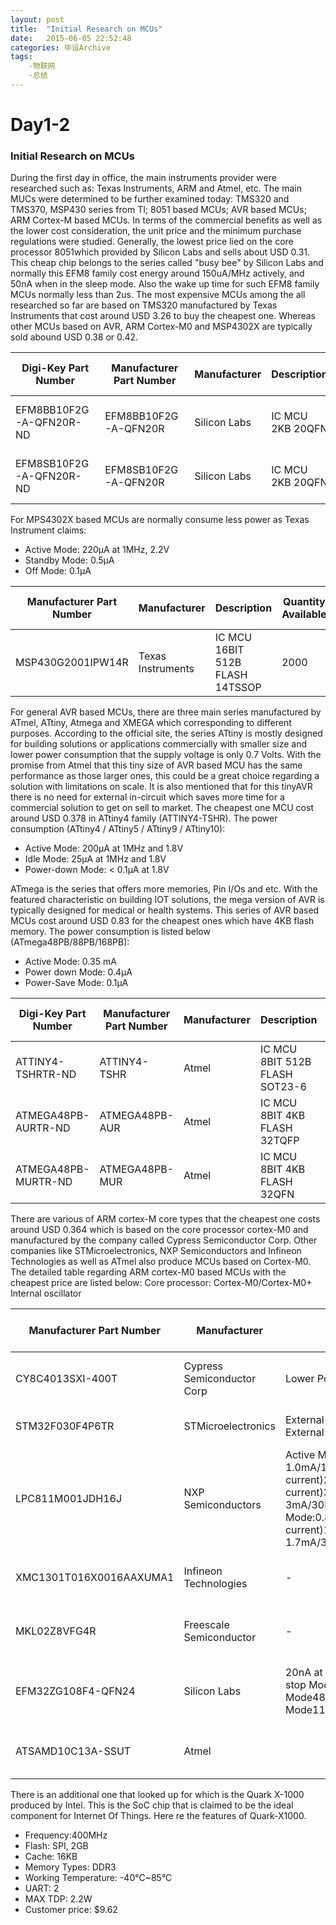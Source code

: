 ```yaml
---
layout: post
title:  "Initial Research on MCUs"
date:   2015-06-05 22:52:48
categories: 毕设Archive
tags:
    -物联网
    -总结
---
```


# Day1-2
### Initial Research on MCUs

During the first day in office, the main instruments provider were researched such as: Texas Instruments, ARM and Atmel, etc. The main MUCs were determined to be further examined today: TMS320 and TMS370, MSP430 series from TI; 8051 based MCUs; AVR based MCUs; ARM Cortex-M based MCUs. In terms of the commercial benefits as well as the lower cost consideration, the unit price and the minimum purchase regulations were studied. Generally, the lowest price lied on the core processor 8051which provided by Silicon Labs and sells about USD 0.31. This cheap chip belongs to the series called "busy bee" by Silicon Labs and normally this EFM8 family cost energy around 150uA/MHz actively, and 50nA when in the sleep mode. Also the wake up time for such EFM8 family MCUs normally less than 2us. The most expensive MCUs among the all researched so far are based on TMS320 manufactured by Texas Instruments that cost around USD 3.26 to buy the cheapest one. Whereas other MCUs based on AVR, ARM Cortex-M0 and MSP4302X are typically sold abound USD 0.38 or 0.42.

| Digi-Key Part Number    | Manufacturer Part Number | Manufacturer | Description      | Quantity Available | Factory Stock | Unit Price (USD) | @ qty | Minimum Quantity | Series     | Core Processor | Core Size | Speed | Connectivity                | Peripherals                           | Number of I/O | Program Memory Size | Program Memory Type | EEPROM Size | RAM Size | Voltage - Supply (Vcc/Vdd) | Data Converters | Oscillator Type | Operating Temperature |
|-------------------------|--------------------------|--------------|------------------|--------------------|---------------|------------------|-------|------------------|------------|----------------|-----------|-------|-----------------------------|---------------------------------------|---------------|---------------------|---------------------|-------------|----------|----------------------------|-----------------|-----------------|-----------------------|
| EFM8BB10F2G-A-QFN20R-ND | EFM8BB10F2G-A-QFN20R     | Silicon Labs | IC MCU 2KB 20QFN | 0                  | 0             | 0.31361          | 0     | 1500             | Busy Bee   | CIP-51 8051    | 8-Bit     | 25MHz | I²C, SMBus, SPI, UART/USART | Brown-out Detect/Reset, POR, PWM, WDT | 16            | 2KB (2K x 8)        | FLASH               | -           | 256 x 8  | 2.2 V ~ 3.6 V              | A/D 15x12b      | Internal        | -40°C ~ 85°C          |
| EFM8SB10F2G-A-QFN20R-ND | EFM8SB10F2G-A-QFN20R     | Silicon Labs | IC MCU 2KB 20QFN | 0                  | 0             | 0.47723          | 0     | 1500             | Sleepy Bee | CIP-51 8051    | 8-Bit     | 25MHz | I²C, SMBus, SPI, UART/USART | Brown-out Detect/Reset, POR, PWM, WDT | 16            | 2KB (2K x 8)        | FLASH               | -           | 256 x 8  | 1.8 V ~ 3.6 V              | A/D 9x12b       | Internal        | -40°C ~ 85°C          |

 For MPS4302X based MCUs are normally consume less power as Texas Instrument claims:
* Active Mode: 220µA at 1MHz, 2.2V
* Standby Mode: 0.5µA
* Off Mode: 0.1µA

| Manufacturer Part Number | Manufacturer      | Description                     | Quantity Available | Factory Stock | Unit Price (USD) | @ qty | Minimum Quantity | Packaging        | Series     | Core Processor | Core Size | Speed | Connectivity | Peripherals                           | Number of I/O | Program Memory Size | Program Memory Type | EEPROM Size | RAM Size | Voltage - Supply (Vcc/Vdd) | Data Converters | Oscillator Type | Operating Temperature | Package / Case                  | Supplier Device Package |
|--------------------------|-------------------|---------------------------------|--------------------|---------------|------------------|-------|------------------|------------------|------------|----------------|-----------|-------|--------------|---------------------------------------|---------------|---------------------|---------------------|-------------|----------|----------------------------|-----------------|-----------------|-----------------------|---------------------------------|-------------------------|
| MSP430G2001IPW14R        | Texas Instruments | IC MCU 16BIT 512B FLASH 14TSSOP | 2000               | 0             | 0.385            | 0     | 2000             | Tape & Reel (TR) | MSP430G2xx | MSP430         | 16-Bit    | 16MHz | -            | Brown-out Detect/Reset, POR, PWM, WDT | 10            | 512B (512 x 8)      | FLASH               | -           | 128 x 8  | 1.8 V ~ 3.6 V              | -               | Internal        | -40째C ~ 85째C        | 14-TSSOP (0.173", 4.40mm Width) | 14-TSSOP                |


For general AVR based MCUs, there are three main series manufactured by ATmel, ATtiny, Atmega and XMEGA which corresponding to different purposes. According to the official site, the series ATtiny is mostly designed for building solutions or applications commercially with smaller size and lower power consumption that the supply voltage is only 0.7 Volts. With the promise from Atmel that this tiny size of AVR based MCU has the same performance as those larger ones, this could be a great choice regarding a solution with limitations on scale. It is also mentioned that for this tinyAVR there is no need for external in-circuit which saves more time for a commercial solution to get on sell to market. The cheapest one MCU cost around USD 0.378 in ATtiny4 family (ATTINY4-TSHR).
The power consumption (ATtiny4 / ATtiny5 / ATtiny9 / ATtiny10):

*  Active Mode: 200µA at 1MHz and 1.8V 
*  Idle Mode: 25µA at 1MHz and 1.8V 
* Power-down Mode:  < 0.1µA at 1.8V


ATmega is the series that offers more memories, Pin I/Os and etc. With the featured characteristic on building IOT solutions, the mega version of AVR is typically designed for medical or health systems. This series of AVR based MCUs cost around USD 0.83 for the cheapest ones which have 4KB flash memory. The power consumption is listed below (ATmega48PB/88PB/168PB):
* Active Mode: 0.35 mA
* Power down Mode: 0.4µA
* Power-Save Mode: 0.1µA



| Digi-Key Part Number | Manufacturer Part Number | Manufacturer | Description                    | Quantity Available | Factory Stock | Unit Price (USD) | @ qty | Minimum Quantity | Packaging        | Series      | Core Processor | Core Size | Speed | Connectivity         | Peripherals                           | Number of I/O | Program Memory Size | Program Memory Type | EEPROM Size | RAM Size | Voltage - Supply (Vcc/Vdd) | Data Converters | Oscillator Type | Operating Temperature | Package / Case       | Supplier Device Package |
|----------------------|--------------------------|--------------|--------------------------------|--------------------|---------------|------------------|-------|------------------|------------------|-------------|----------------|-----------|-------|----------------------|---------------------------------------|---------------|---------------------|---------------------|-------------|----------|----------------------------|-----------------|-----------------|-----------------------|----------------------|-------------------------|
| ATTINY4-TSHRTR-ND    | ATTINY4-TSHR             | Atmel        | IC MCU 8BIT 512B FLASH SOT23-6 | 4500               | 0             | 0.378            | 0     | 4500             | Tape & Reel (TR) | AVR® ATtiny | AVR            | 8-Bit     | 12MHz | -                    | POR, PWM, WDT                         | 4             | 512B (256 x 16)     | FLASH               | -           | 32 x 8   | 1.8 V ~ 5.5 V              | -               | Internal        | -40°C ~ 85°C          | SOT-23-6             | SOT-23                  |
| ATMEGA48PB-AURTR-ND  | ATMEGA48PB-AUR           | Atmel        | IC MCU 8BIT 4KB FLASH 32TQFP   | 0                  | 0             | 0.82884          | 0     | 2000             | Tape & Reel (TR) | AVR® ATmega | AVR            | 8-Bit     | 20MHz | I²C, SPI, UART/USART | Brown-out Detect/Reset, POR, PWM, WDT | 27            | 4KB (2K x 16)       | FLASH               | 256 x 8     | 512 x 8  | 1.8 V ~ 5.5 V              | A/D 8x10b       | Internal        | -40°C ~ 85°C          | 32-TQFP              | 32-TQFP (7x7)           |
| ATMEGA48PB-MURTR-ND  | ATMEGA48PB-MUR           | Atmel        | IC MCU 8BIT 4KB FLASH 32QFN    | 0                  | 0             | 0.82884          | 0     | 6000             | Tape & Reel (TR) | AVR® ATmega | AVR            | 8-Bit     | 20MHz | I²C, SPI, UART/USART | Brown-out Detect/Reset, POR, PWM, WDT | 27            | 4KB (2K x 16)       | FLASH               | 256 x 8     | 512 x 8  | 1.8 V ~ 5.5 V              | A/D 8x10b       | Internal        | -40°C ~ 85°C          | 32-VFQFN Exposed Pad | 32-VFQFN (5x5)          |


There are various of ARM cortex-M core types that the cheapest one costs around USD 0.364 which is based on the  core processor cortex-M0 and manufactured by the company called Cypress Semiconductor Corp. Other companies like STMicroelectronics, NXP Semiconductors and Infineon Technologies as well as ATmel also produce MCUs based on Cortex-M0. The detailed table regarding ARM cortex-M0 based MCUs with the cheapest price are listed below:
Core processor: Cortex-M0/Cortex-M0+
Internal oscillator


| Manufacturer Part Number | Manufacturer               | Power Consumption                                                                                                                                                                                           | Unit Price (USD) | Minimum Quantity | Core Processor   | Core Size | Speed | Connectivity                                  | Peripherals                                     | Number of I/O | Program Memory Size | Program Memory Type | EEPROM Size | RAM Size | Voltage - Supply (Vcc/Vdd) | Data Converters      | Operating Temperature |
|--------------------------|----------------------------|-------------------------------------------------------------------------------------------------------------------------------------------------------------------------------------------------------------|------------------|------------------|------------------|-----------|-------|-----------------------------------------------|-------------------------------------------------|---------------|---------------------|---------------------|-------------|----------|----------------------------|----------------------|-----------------------|
| CY8C4013SXI-400T         | Cypress Semiconductor Corp | Lower Power 1.71V to 5.5V operation                                                                                                                                                                         | 0.364            | 2500             | ARM® Cortex®-M0  | 32-Bit    | 16MHz | I²C                                           | Brown-out Detect/Reset, POR, PWM, WDT           | 5             | 8KB (8K x 8)        | FLASH               | -           | 2K x 8   | 1.71 V ~ 5.5 V             | -                    | -40°C ~ 85°C          |
| STM32F030F4P6TR          | STMicroelectronics         | External power supply(VDD):2.4-3.6V, External analog power:VDD-3.6V                                                                                                                                         | 0.5796           | 2500             | ARM® Cortex®-M0  | 32-Bit    | 48MHz | I²C, SPI, UART/USART                          | DMA, POR, PWM, WDT                              | 15            | 16KB (16K x 8)      | FLASH               | -           | 4K x 8   | 2.4 V ~ 3.6 V              | A/D 11x12b           | -40°C ~ 85°C          |
| LPC811M001JDH16J         | NXP Semiconductors         | Active Mode:1.4mA/12MHz, 1.0mA/12MHz(low current)2.2mA/24MHz(low current)3.3mA/12MHz, 3mA/30MHz(low current)Sleep Mode:0.8mA/12MHz,0.7mA/12MHz(low current)1.3mA/24MHz1.8mA/30MHz, 1.7mA/30MHz(low current) | 0.644            | 2500             | ARM® Cortex®-M0+ | 32-Bit    | 30MHz | I²C, SPI, UART/USART                          | Brown-out Detect/Reset, POR, PWM, WDT           | 14            | 8KB (8K x 8)        | FLASH               | -           | 2K x 8   | 1.8 V ~ 3.6 V              | -                    | -40°C ~ 105°C         |
| XMC1301T016X0016AAXUMA1  | Infineon Technologies      | -                                                                                                                                                                                                           | 0.71172          | 3000             | ARM® Cortex®-M0  | 32-Bit    | 32MHz | I²C, LIN, SPI, UART/USART                     | Brown-out Detect/Reset, I²S, POR, PWM, WDT      | 14            | 16KB (16K x 8)      | FLASH               | -           | 16K x 8  | 1.8 V ~ 5.5 V              | A/D 11x12b           | -40°C ~ 105°C         |
| MKL02Z8VFG4R             | Freescale Semiconductor    | -                                                                                                                                                                                                           | 0.741            | 2500             | ARM® Cortex®-M0+ | 32-Bit    | 48MHz | I²C, SPI, UART/USART                          | Brown-out Detect/Reset, LVD, POR, PWM, WDT      | 14            | 8KB (8K x 8)        | FLASH               | -           | 1K x 8   | 1.71 V ~ 3.6 V             | A/D 6x12b            | -40°C ~ 105°C         |
| EFM32ZG108F4-QFN24       | Silicon Labs               | 20nA at 3V shutoff Mode0.5uA at 3V stop Mode0.9uA at 3V sleep Mode48uA/MHz at 3V sleep Mode114uA at 3V Run Mode                                                                                             | 0.7772           | 1000             | ARM® Cortex®-M0+ | 32-Bit    | 24MHz | EBI/EMI, I²C, IrDA, SmartCard, SPI,UART/USART | Brown-out Detect/Reset, DMA, I²S, POR, PWM, WDT | 17            | 4KB (4K x 8)        | FLASH               | -           | 2K x 8   | 1.85 V ~ 3.8 V             | -                    | -40°C ~ 85°C          |
| ATSAMD10C13A-SSUT        | Atmel                      |                                                                                                                                                                                                             | 0.83375          | 3000             | ARM® Cortex®-M0+ | 32-Bit    | 48MHz | I²C, LIN, SPI, UART/USART                     | Brown-out Detect/Reset, DMA, POR, WDT           | 12            | 8KB (8K x 8)        | FLASH               | -           | 4K x 8   | 1.62 V ~ 3.63 V            | A/D 5x12b, D/A 1x10b | -40°C ~ 85°C          |

There is an additional one that looked up for which is the Quark X-1000 produced by Intel. This is the SoC chip that is claimed to be the ideal component for Internet Of Things. Here re the features of Quark-X1000.

* Frequency:400MHz 
* Flash: SPI, 2GB
* Cache: 16KB
* Memory Types: DDR3
* Working Temperature: -40°C~85°C
* UART: 2
* MAX TDP: 2.2W
* Customer price: $9.62



